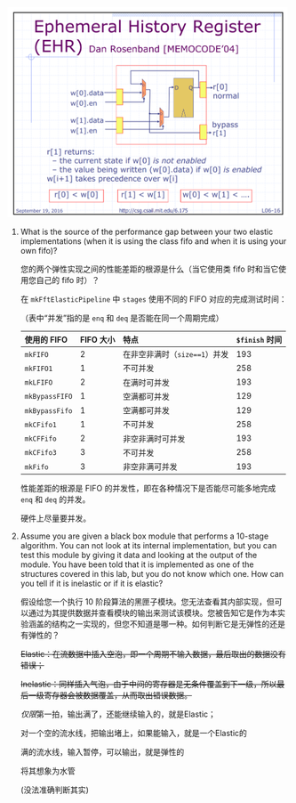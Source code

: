 ![image-20230623211605518](Discuss.assets/image-20230623211605518.png)

1. What is the source of the performance gap between your two elastic implementations (when it is using the class fifo and when it is using your own fifo)?

   您的两个弹性实现之间的性能差距的根源是什么（当它使用类 fifo 时和当它使用您自己的 fifo 时）？

   在 `mkFftElasticPipeline` 中 `stages` 使用不同的 FIFO 对应的完成测试时间：

   （表中“并发”指的是 `enq` 和 `deq` 是否能在同一个周期完成）

   | 使用的 FIFO    | FIFO 大小 | 特点                          | `$finish` 时间 |
   | -------------- | --------- | ----------------------------- | -------------- |
   | `mkFIFO`       | 2         | 在非空非满时（`size==1`）并发 | 193            |
   | `mkFIFO1`      | 1         | 不可并发                      | 258            |
   | `mkLFIFO`      | 2         | 在满时可并发                  | 193            |
   | `mkBypassFIFO` | 1         | 空满都可并发                  | 129            |
   | `mkBypassFifo` | 1         | 空满都可并发                  | 129            |
   | `mkCFifo1`     | 1         | 不可并发                      | 258            |
   | `mkCFFifo`     | 2         | 非空非满时可并发              | 193            |
   | `mkCFifo3`     | 3         | 不可并发                      | 258            |
   | `mkFifo`       | 3         | 非空非满可并发                | 193            |

   性能差距的根源是 FIFO 的并发性，即在各种情况下是否能尽可能多地完成 `enq` 和 `deq` 的并发。

   硬件上尽量要并发。

2. Assume you are given a black box module that performs a 10-stage algorithm. You can not look at its internal implementation, but you can test this module by giving it data and looking at the output of the module. You have been told that it is implemented as one of the structures covered in this lab, but you do not know which one. How can you tell if it is inelastic or if it is elastic?

   假设给您一个执行 10 阶段算法的黑匣子模块。您无法查看其内部实现，但可以通过为其提供数据并查看模块的输出来测试该模块。您被告知它是作为本实验涵盖的结构之一实现的，但您不知道是哪一种。如何判断它是无弹性的还是有弹性的？

   ~~Elastic：在流数据中插入空泡，即一个周期不输入数据，最后取出的数据没有错误；~~

   ~~Inelastic：同样插入气泡，由于中间的寄存器是无条件覆盖到下一级，所以最后一级寄存器会被数据覆盖，从而取出错误数据。~~

   *仅限*第一拍，输出满了，还能继续输入的，就是Elastic；

   对一个空的流水线，把输出堵上，如果能输入，就是一个Elastic的

   满的流水线，输入暂停，可以输出，就是弹性的

   

   将其想象为水管

   (没法准确判断其实)

   
